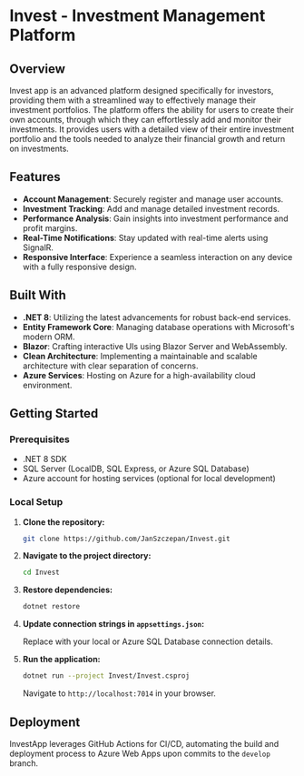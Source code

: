 # Invest - Investment Management Platform

## Overview

Invest app is an advanced platform designed specifically for investors, providing them with a streamlined way to effectively manage their investment portfolios. The platform offers the ability for users to create their own accounts, through which they can effortlessly add and monitor their investments. It provides users with a detailed view of their entire investment portfolio and the tools needed to analyze their financial growth and return on investments.

## Features

-   **Account Management**: Securely register and manage user accounts.
-   **Investment Tracking**: Add and manage detailed investment records.
-   **Performance Analysis**: Gain insights into investment performance and profit margins.
-   **Real-Time Notifications**: Stay updated with real-time alerts using SignalR.
-   **Responsive Interface**: Experience a seamless interaction on any device with a fully responsive design.

## Built With

-   **.NET 8**: Utilizing the latest advancements for robust back-end services.
-   **Entity Framework Core**: Managing database operations with Microsoft's modern ORM.
-   **Blazor**: Crafting interactive UIs using Blazor Server and WebAssembly.
-   **Clean Architecture**: Implementing a maintainable and scalable architecture with clear separation of concerns.
-   **Azure Services**: Hosting on Azure for a high-availability cloud environment.

## Getting Started

### Prerequisites

-   .NET 8 SDK
-   SQL Server (LocalDB, SQL Express, or Azure SQL Database)
-   Azure account for hosting services (optional for local development)

### Local Setup

1. **Clone the repository:**

    ```sh
    git clone https://github.com/JanSzczepan/Invest.git
    ```

2. **Navigate to the project directory:**

    ```sh
    cd Invest
    ```

3. **Restore dependencies:**

    ```sh
    dotnet restore
    ```

4. **Update connection strings in `appsettings.json`:**

    Replace with your local or Azure SQL Database connection details.

5. **Run the application:**

    ```sh
    dotnet run --project Invest/Invest.csproj
    ```

    Navigate to `http://localhost:7014` in your browser.

## Deployment

InvestApp leverages GitHub Actions for CI/CD, automating the build and deployment process to Azure Web Apps upon commits to the `develop` branch.
